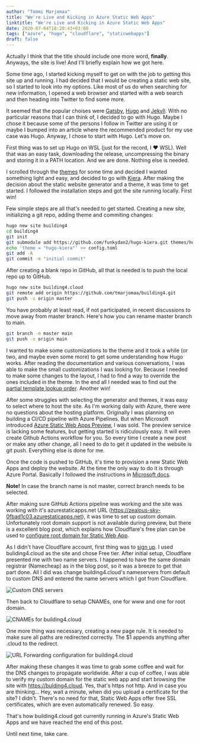 ```yaml
---
author: "Tommi Marjomaa"
title: "We're Live and Kicking in Azure Static Web Apps"
linktitle: "We're Live and Kicking in Azure Static Web Apps"
date: 2020-07-04T18:20:43+03:00
tags: ["azure", "hugo", "cloudflare", "staticwebapps"]
draft: false
---
```

Actually I think that the title should include one more word, **finally**. Anyways, the site is live! And I'll briefly explain how we got here.

Some time ago, I started kicking myself to get on with the job to getting this site up and running. I had decided that I would be creating a static web site, so I started to look into my options. Like most of us do when searching for new information, I opened a web browser and started with a web search and then heading into Twitter to find some more.

It seemed that the popular choises were [Gatsby](https://www.gatsbyjs.org/), [Hugo](https://gohugo.io) and [Jekyll](https://jekyllrb.com/). With no particular reasons that I can think of, I decided to go with Hugo. Maybe I chose it because some of the persons I follow in Twitter are using it or maybe I bumped into an article where the recommended product for my use case was Hugo. Anyway, I chose to start with Hugo. Let's move on.

First thing was to set up Hugo on WSL (just for the record, I :heart: WSL). Well that was an easy task, downloading the release, uncompressing the binary and storing it in a PATH location. And we are done. Nothing else is needed. 

I scrolled through the [themes](https://themes.gohugo.io) for some time and decided I wanted something light and easy, and decided to go with [Kiera](https://github.com/funkydan2/hugo-kiera). After making the decision about the static website generator and a theme, it was time to get started. I followed the installation steps and got the site running locally. First win!

Few simple steps are all that's needed to get started. Creating a new site, initializing a git repo, adding theme and commiting changes:  

```bash
hugo new site building4
cd building4
git init
git submodule add https://github.com/funkydan2/hugo-kiera.git themes/hugo-kiera
echo 'theme = "hugo-kiera"' >> config.toml
git add -A
git commit -m "initial commit"
```  

After creating a blank repo in GitHub, all that is needed is to push the local repo up to GitHub.

```bash
hugo new site building4.cloud
git remote add origin https://github.com/tmarjomaa/building4.git
git push -u origin master
```  

You have probably at least read, if not participated, in recent discussions to move away from master branch. Here's how you can rename master branch to main.

```bash
git branch -m master main
git push -u origin main
```

I wanted to make some customizations to the theme and it took a while (or two, and maybe even some more) to get some understanding how Hugo works. After reading the documentation and various conversations, I was able to make the small customizations I was looking for. Because I needed to make some changes to the layout, I had to find a way to override the ones included in the theme. In the end all I needed was to find out the [partial template lookup order](https://gohugo.io/templates/partials/#partial-template-lookup-order). Another win!

After some struggles with selecting the generator and themes, it was easy to select where to host the site. As I'm working daily with Azure, there were no questions about the hosting platform. Originally I was planning on building a CI/CD pipeline with Azure Pipelines. But when Microsoft introduced [Azure Static Web Apps Preview](https://docs.microsoft.com/en-us/azure/static-web-apps/overview), I was sold. The preview service is lacking some features, but getting started is ridiculously easy. It will even create Github Actions workflow for you. So every time I create a new post or make any other change, all I need to do to get it updated in the website is git push. Everything else is done for me.

Once the code is pushed to GitHub, it's time to provision a new Static Web Apps and deploy the website. At the time the only way to do it is through Azure Portal. Basically I followed the instructions in [Microsoft docs](https://docs.microsoft.com/en-us/azure/static-web-apps/publish-hugo#deploy-your-web-app). 

**Note!** In case the branch name is not master, correct branch needs to be selected.

After making sure GitHub Actions pipeline was working and the site was working with it's azurestaticapps.net URL (https://zealous-sky-0fbad1c03.azurestaticapps.net), it was time to set up custom domain. Unfortunately root domain support is not available during preview, but there is a excellent blog post, which explains how Cloudflare's free plan can be used to [configure root domain for Static Web App](https://burkeholland.github.io/posts/static-app-root-domain/).

As I didn't have Cloudflare account, first thing was to [sign up](https://dash.cloudflare.com/sign-up). I used buliding4.cloud as the site and chose Free tier. After initial setup, Cloudflare presented me with two name servers. I happened to have the same domain registrar (Namecheap) as in the blog post, so it was a breeze to get that part done. All I did was change building4.cloud's nameservers from default to custom DNS and entered the name servers which I got from Cloudflare.

![Custom DNS servers](/images/customdns.png)

Then back to Cloudflare to setup CNAMEs, one for www and one for root domain.

![CNAMEs for building4.cloud](/images/building4cnames.png)

One more thing was necessary, creating a new page rule. It is needed to make sure all paths are redirected correctly. The $1 appends anything after .cloud to the redirect.

![URL Forwarding configuration for building4.cloud](/images/building4pagerules.png)

After making these changes it was time to grab some coffee and wait for the DNS changes to propagate worldwide. After a cup of coffee, I was able to verify my custom domain for the static web app and start browsing the site with https://bulding4.cloud. Yes, that's https not http. And in case you are thinking... Hey, wait a minute, when did you upload a certificate for the site? I didn't. There's no need for that, Static Web Apps offer free SSL certificates, which are even automatically renewed. So easy.

That's how building4.cloud got currently running in Azure's Static Web Apps and we have reached the end of this post.

Until next time, take care.
